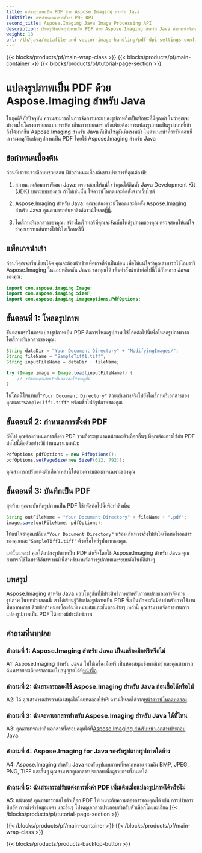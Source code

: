 ```yaml
---
title: แปลงรูปภาพเป็น PDF ด้วย Aspose.Imaging สำหรับ Java
linktitle: การกำหนดค่าการตั้งค่า PDF DPI
second_title: Aspose.Imaging Java Image Processing API
description: เรียนรู้วิธีแปลงรูปภาพเป็น PDF ด้วย Aspose.Imaging สำหรับ Java คำแนะนำทีละขั้นตอนเพื่อการจัดการภาพที่มีประสิทธิภาพ
weight: 13
url: /th/java/metafile-and-vector-image-handling/pdf-dpi-settings-configuration/
---
```


{{< blocks/products/pf/main-wrap-class >}}
{{< blocks/products/pf/main-container >}}
{{< blocks/products/pf/tutorial-page-section >}}

# แปลงรูปภาพเป็น PDF ด้วย Aspose.Imaging สำหรับ Java

ในยุคดิจิทัลปัจจุบัน ความสามารถในการจัดการและแปลงรูปภาพถือเป็นทักษะที่มีคุณค่า ไม่ว่าคุณจะทำงานในโครงการออกแบบกราฟิก เก็บถาวรเอกสาร หรือเพียงต้องการแปลงรูปภาพเป็นรูปแบบที่เข้าถึงได้มากขึ้น Aspose.Imaging สำหรับ Java ก็เป็นโซลูชันที่ทรงพลัง ในคำแนะนำทีละขั้นตอนนี้ เราจะมาดูวิธีแปลงรูปภาพเป็น PDF โดยใช้ Aspose.Imaging สำหรับ Java

## ข้อกำหนดเบื้องต้น

ก่อนที่เราจะเจาะลึกบทช่วยสอน มีข้อกำหนดเบื้องต้นบางประการที่คุณต้องมี:

1. สภาพแวดล้อมการพัฒนา Java: ตรวจสอบให้แน่ใจว่าคุณได้ติดตั้ง Java Development Kit (JDK) บนระบบของคุณ ถ้าไม่เช่นนั้น ให้ดาวน์โหลดและติดตั้งจากเว็บไซต์

2.  Aspose.Imaging สำหรับ Java: คุณจะต้องดาวน์โหลดและติดตั้ง Aspose.Imaging สำหรับ Java คุณสามารถค้นหาลิงค์ดาวน์โหลด[ที่นี่](https://releases.aspose.com/imaging/java/).

3. ไดเร็กทอรีเอกสารของคุณ: สร้างไดเร็กทอรีที่คุณจะจัดเก็บไฟล์รูปภาพของคุณ ตรวจสอบให้แน่ใจว่าคุณทราบเส้นทางไปยังไดเร็กทอรีนี้

## แพ็คเกจนำเข้า

ก่อนที่คุณจะเริ่มเขียนโค้ด คุณจะต้องนำเข้าแพ็คเกจที่จำเป็นก่อน เพื่อให้แน่ใจว่าคุณสามารถใช้ไลบรารี Aspose.Imaging ในแอปพลิเคชัน Java ของคุณได้ เพิ่มคำสั่งนำเข้าต่อไปนี้ให้กับคลาส Java ของคุณ:

```java
import com.aspose.imaging.Image;
import com.aspose.imaging.SizeF;
import com.aspose.imaging.imageoptions.PdfOptions;
```

## ขั้นตอนที่ 1: โหลดรูปภาพ

ขั้นตอนแรกในการแปลงรูปภาพเป็น PDF คือการโหลดรูปภาพ ใช้โค้ดต่อไปนี้เพื่อโหลดรูปภาพจากไดเร็กทอรีเอกสารของคุณ:

```java
String dataDir = "Your Document Directory" + "ModifyingImages/";
String fileName = "SampleTiff1.tiff";
String inputFileName = dataDir + fileName;

try (Image image = Image.load(inputFileName)) {
    // รหัสของคุณสำหรับขั้นตอนต่อไปจะอยู่ที่นี่
}
```

 ในโค้ดนี้ให้แทนที่`"Your Document Directory"` ด้วยเส้นทางจริงไปยังไดเร็กทอรีเอกสารของคุณและ`"SampleTiff1.tiff"` พร้อมชื่อไฟล์รูปภาพของคุณ

## ขั้นตอนที่ 2: กำหนดการตั้งค่า PDF

ถัดไป คุณต้องกำหนดการตั้งค่า PDF รวมถึงระบุขนาดหน้าและตัวเลือกอื่นๆ ที่คุณต้องการใช้กับ PDF ต่อไปนี้คือตัวอย่างวิธีกำหนดขนาดหน้า:

```java
PdfOptions pdfOptions = new PdfOptions();
pdfOptions.setPageSize(new SizeF(612, 792));
```

คุณสามารถปรับแต่งตัวเลือกเหล่านี้ได้ตามความต้องการเฉพาะของคุณ

## ขั้นตอนที่ 3: บันทึกเป็น PDF

สุดท้าย คุณจะบันทึกรูปภาพเป็น PDF ใช้รหัสต่อไปนี้เพื่อทำสิ่งนั้น:

```java
String outFileName = "Your Document Directory" + fileName + ".pdf";
image.save(outFileName, pdfOptions);
```

 ให้แน่ใจว่าคุณเปลี่ยน`"Your Document Directory"` พร้อมเส้นทางจริงไปยังไดเร็กทอรีเอกสารของคุณและ`"SampleTiff1.tiff"` ด้วยชื่อไฟล์รูปภาพของคุณ

แค่นั้นแหละ! คุณได้แปลงรูปภาพเป็น PDF สำเร็จโดยใช้ Aspose.Imaging สำหรับ Java คุณสามารถใช้ไลบรารีอันทรงพลังนี้สำหรับงานจัดการรูปภาพและระบบอัตโนมัติต่างๆ

## บทสรุป

Aspose.Imaging สำหรับ Java มอบโซลูชันที่มีประสิทธิภาพสำหรับการแปลงและการจัดการรูปภาพ ในบทช่วยสอนนี้ เราได้เรียนรู้วิธีแปลงรูปภาพเป็น PDF ซึ่งเป็นทักษะอันมีค่าสำหรับการใช้งานที่หลากหลาย ด้วยข้อกำหนดเบื้องต้นที่เหมาะสมและขั้นตอนง่ายๆ เหล่านี้ คุณสามารถจัดการงานการแปลงรูปภาพเป็น PDF ได้อย่างมีประสิทธิภาพ

## คำถามที่พบบ่อย

### คำถามที่ 1: Aspose.Imaging สำหรับ Java เป็นเครื่องมือฟรีหรือไม่

A1: Aspose.Imaging สำหรับ Java ไม่ใช่เครื่องมือฟรี เป็นห้องสมุดเชิงพาณิชย์ และคุณสามารถค้นหารายละเอียดราคาและใบอนุญาตได้ที่[หน้าซื้อ](https://purchase.aspose.com/buy).

### คำถามที่ 2: ฉันสามารถลองใช้ Aspose.Imaging สำหรับ Java ก่อนซื้อได้หรือไม่

 A2: ได้ คุณสามารถสำรวจห้องสมุดได้โดยทดลองใช้ฟรี ดาวน์โหลดได้จาก[หน้าดาวน์โหลดทดลอง](https://releases.aspose.com/).

### คำถามที่ 3: ฉันจะหาเอกสารสำหรับ Aspose.Imaging สำหรับ Java ได้ที่ไหน

 A3: คุณสามารถเข้าถึงเอกสารที่ครอบคลุมได้ที่[Aspose.Imaging สำหรับหน้าเอกสารประกอบ Java](https://reference.aspose.com/imaging/java/).

### คำถามที่ 4: Aspose.Imaging for Java รองรับรูปแบบรูปภาพใดบ้าง

A4: Aspose.Imaging สำหรับ Java รองรับรูปแบบภาพที่หลากหลาย รวมถึง BMP, JPEG, PNG, TIFF และอื่นๆ คุณสามารถดูเอกสารประกอบเพื่อดูรายการทั้งหมดได้

### คำถามที่ 5: ฉันสามารถปรับแต่งการตั้งค่า PDF เพิ่มเติมเมื่อแปลงรูปภาพได้หรือไม่

A5: แน่นอน! คุณสามารถแก้ไขตัวเลือก PDF ให้เหมาะกับความต้องการของคุณได้ เช่น การปรับการบีบอัด การตั้งค่าข้อมูลเมตา และอื่นๆ โปรดดูเอกสารประกอบสำหรับตัวเลือกโดยละเอียด
{{< /blocks/products/pf/tutorial-page-section >}}

{{< /blocks/products/pf/main-container >}}
{{< /blocks/products/pf/main-wrap-class >}}

{{< blocks/products/products-backtop-button >}}
